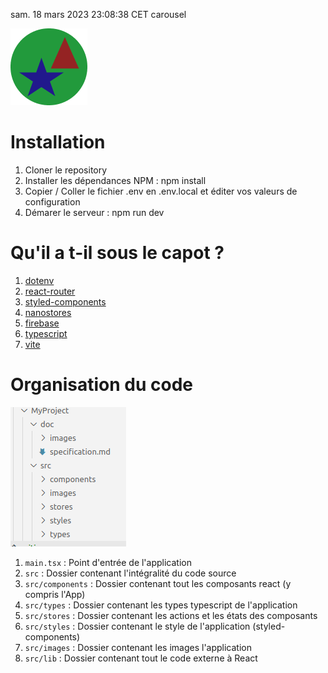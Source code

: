 sam. 18 mars 2023 23:08:38 CET
carousel
   
![Logo](./src/images/Logo-defaut.png)
# Installation   
1. Cloner le repository
1. Installer les dépendances NPM : npm install
1. Copier / Coller le fichier .env en .env.local et éditer vos valeurs de configuration
1. Démarer le serveur : npm run dev
# Qu'il a t-il sous le capot ?   
1. [dotenv](https://github.com/motdotla/dotenv#readme)
1. [react-router](https://github.com/remix-run/react-router#readme)
1. [styled-components](https://styled-components.com/)
1. [nanostores](https://github.com/nanostores/nanostores#readme)
1. [firebase](https://firebase.google.com/)
1. [typescript](https://www.typescriptlang.org/)
1. [vite](https://github.com/vitejs/vite/tree/main/#readme)
# Organisation du code    
![organisation du code](./doc/images/organisation-code.png)
1. `main.tsx` : Point d'entrée de l'application 
1. `src` :  Dossier contenant l'intégralité du code source 
1. `src/components` : Dossier contenant tout les composants react (y compris l'App) 
1. `src/types` : Dossier contenant les types typescript de l'application 
1. `src/stores` : Dossier contenant les actions et les états des composants 
1. `src/styles` : Dossier contenant le style de l'application (styled-components) 
1. `src/images` : Dossier contenant les images l'application 
1. `src/lib` : Dossier contenant tout le code externe à React 
